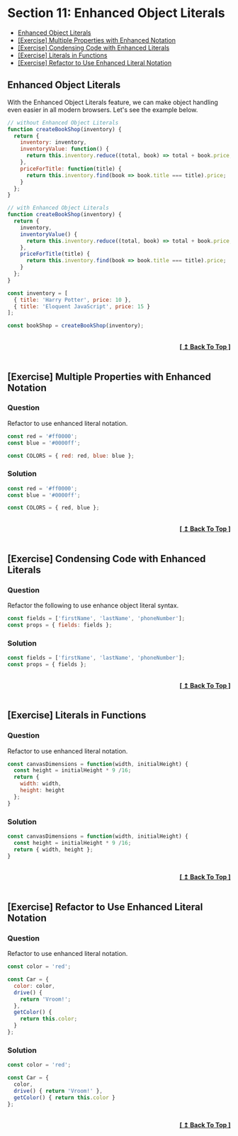 # Section 11: Enhanced Object Literals

- [Enhanced Object Literals](#enhanced-object-literals)
- [[Exercise] Multiple Properties with Enhanced Notation](#exercise-multiple-properties-with-enhanced-notation)
- [[Exercise] Condensing Code with Enhanced Literals](#exercise-condensing-code-with-enhanced-literals)
- [[Exercise] Literals in Functions](#exercise-literals-in-functions)
- [[Exercise] Refactor to Use Enhanced Literal Notation](#exercise-refactor-to-use-enhanced-literal-notation)

## Enhanced Object Literals

With the Enhanced Object Literals feature, we can make object handling even easier in all modern browsers. Let's see the example below.

```javascript
// without Enhanced Object Literals
function createBookShop(inventory) {
  return {
    inventory: inventory,
    inventoryValue: function() {
      return this.inventory.reduce((total, book) => total + book.price, 0);
    },
    priceForTitle: function(title) {
      return this.inventory.find(book => book.title === title).price;
    }
  };
}

// with Enhanced Object Literals
function createBookShop(inventory) {
  return {
    inventory,
    inventoryValue() {
      return this.inventory.reduce((total, book) => total + book.price, 0);
    },
    priceForTitle(title) {
      return this.inventory.find(book => book.title === title).price;
    }
  };
}

const inventory = [
  { title: 'Harry Potter', price: 10 },
  { title: 'Eloquent JavaScript', price: 15 }
];

const bookShop = createBookShop(inventory);
```

<br/>
<div align="right">
  <b><a href="#section-11-enhanced-object-literals">[ ↥ Back To Top ]</a></b>
</div>
<br/>

## [Exercise] Multiple Properties with Enhanced Notation

### Question

Refactor to use enhanced literal notation.

```javascript
const red = '#ff0000';
const blue = '#0000ff';

const COLORS = { red: red, blue: blue };
```

### Solution

```javascript
const red = '#ff0000';
const blue = '#0000ff';

const COLORS = { red, blue };
```

<br/>
<div align="right">
  <b><a href="#section-11-enhanced-object-literals">[ ↥ Back To Top ]</a></b>
</div>
<br/>

## [Exercise] Condensing Code with Enhanced Literals

### Question

Refactor the following to use enhance object literal syntax.

```javascript
const fields = ['firstName', 'lastName', 'phoneNumber'];
const props = { fields: fields };
```

### Solution

```javascript
const fields = ['firstName', 'lastName', 'phoneNumber'];
const props = { fields };
```

<br/>
<div align="right">
  <b><a href="#section-11-enhanced-object-literals">[ ↥ Back To Top ]</a></b>
</div>
<br/>

## [Exercise] Literals in Functions

### Question

Refactor to use enhanced literal notation.

```javascript
const canvasDimensions = function(width, initialHeight) {
  const height = initialHeight * 9 /16;
  return {
    width: width,
    height: height
  };
}
```

### Solution

```javascript
const canvasDimensions = function(width, initialHeight) {
  const height = initialHeight * 9 /16;
  return { width, height };
}
```

<br/>
<div align="right">
  <b><a href="#section-11-enhanced-object-literals">[ ↥ Back To Top ]</a></b>
</div>
<br/>

## [Exercise] Refactor to Use Enhanced Literal Notation

### Question

Refactor to use enhanced literal notation.

```javascript
const color = 'red';

const Car = {
  color: color,
  drive() {
    return 'Vroom!';
  },
  getColor() {
    return this.color;
  }
};
```

### Solution

```javascript
const color = 'red';

const Car = {
  color,
  drive() { return 'Vroom!' },
  getColor() { return this.color }
};
```

<br/>
<div align="right">
  <b><a href="#section-11-enhanced-object-literals">[ ↥ Back To Top ]</a></b>
</div>
<br/>